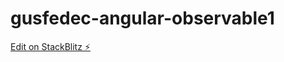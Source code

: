 # gusfedec-angular-observable1

[Edit on StackBlitz ⚡️](https://stackblitz.com/edit/gusfedec-angular-observable1)